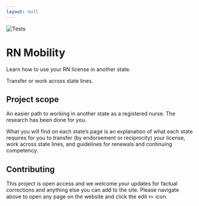 ```yaml
---
layout: null
---
```


![Tests](https://github.com/acls-training-center/rnmobility.com/workflows/Tests/badge.svg)

# RN Mobility

Learn how to use your RN license in another state.

Transfer or work across state lines.

## Project scope

An easier path to working in another state as a registered nurse. The research has been done for you.

What you will find on each state’s page is an explanation of what each state requires for you to transfer (by endorsement or reciprocity) your license, work across state lines, and guidelines for renewals and continuing competency.

## Contributing

This project is open access and we welcome your updates for factual corrections and anything else you can add to the site. Please navigate above to open any page on the website and click the edit :pencil2: icon.
